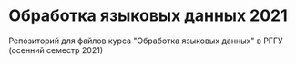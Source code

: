 # Обработка языковых данных 2021
Репозиторий для файлов курса "Обработка языковых данных" в РГГУ (осенний семестр 2021)
